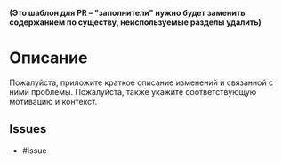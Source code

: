 **(Это шаблон для PR – "заполнители" нужно будет заменить содержанием по существу, неиспользуемые разделы удалить)**

# Описание

Пожалуйста, приложите краткое описание изменений и связанной с ними проблемы. Пожалуйста, также укажите соответствующую мотивацию и контекст.

## Issues
- #issue
